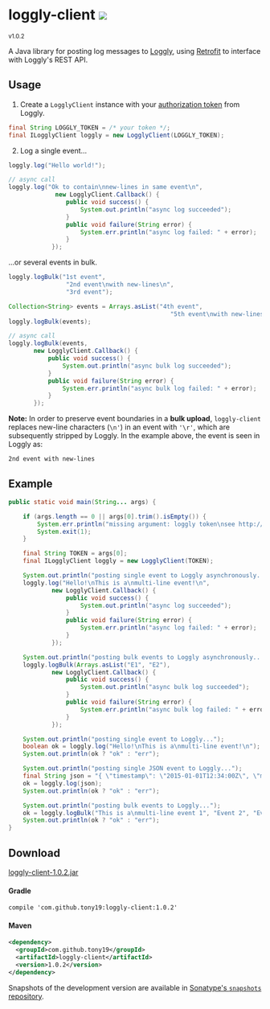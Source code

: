 <h1>loggly-client <a href='https://tony19.ci.cloudbees.com/job/loggly-client/'><a href='https://tony19.ci.cloudbees.com/job/loggly-client/job/loggly-client-SNAPSHOT/'><img src='https://tony19.ci.cloudbees.com/buildStatus/icon?job=loggly-client/loggly-client-SNAPSHOT'></a></a></h1>
<sup>v1.0.2</sup>

A Java library for posting log messages to [Loggly][1], using [Retrofit][2] to interface with Loggly's REST API.

Usage
-----
1. Create a `LogglyClient` instance with your [authorization token][4] from Loggly.
 ```java
final String LOGGLY_TOKEN = /* your token */;
final ILogglyClient loggly = new LogglyClient(LOGGLY_TOKEN);
```

2. Log a single event...
 ```java
 loggly.log("Hello world!");

 // async call
 loggly.log("Ok to contain\nnew-lines in same event\n",
              new LogglyClient.Callback() {
                 public void success() {
                     System.out.println("async log succeeded");
                 }
                 public void failure(String error) {
                     System.err.println("async log failed: " + error);
                 }
             });
 ```

 ...or several events in bulk.
 ```java
 loggly.logBulk("1st event",
                 "2nd event\nwith new-lines\n",
                 "3rd event");

Collection<String> events = Arrays.asList("4th event",
                                              "5th event\nwith new-lines\n");
loggly.logBulk(events);

// async call
loggly.logBulk(events,
        new LogglyClient.Callback() {
            public void success() {
                System.out.println("async bulk log succeeded");
            }
            public void failure(String error) {
                System.err.println("async bulk log failed: " + error);
            }
        });
 ```

 **Note:** In order to preserve event boundaries in a **bulk upload**, `loggly-client` replaces new-line characters (`\n'`) in an event with `'\r'`, which are subsequently stripped by Loggly. In the example above, the event is seen in Loggly as:
 ```
 2nd event with new-lines
 ```

Example
-------
```java
public static void main(String... args) {

    if (args.length == 0 || args[0].trim().isEmpty()) {
        System.err.println("missing argument: loggly token\nsee http://loggly.com/docs/customer-token-authentication-token/");
        System.exit(1);
    }

    final String TOKEN = args[0];
    final ILogglyClient loggly = new LogglyClient(TOKEN);

    System.out.println("posting single event to Loggly asynchronously...");
    loggly.log("Hello!\nThis is a\nmulti-line event!\n",
            new LogglyClient.Callback() {
                public void success() {
                    System.out.println("async log succeeded");
                }
                public void failure(String error) {
                    System.err.println("async log failed: " + error);
                }
            });

    System.out.println("posting bulk events to Loggly asynchronously...");
    loggly.logBulk(Arrays.asList("E1", "E2"),
            new LogglyClient.Callback() {
                public void success() {
                    System.out.println("async bulk log succeeded");
                }
                public void failure(String error) {
                    System.err.println("async bulk log failed: " + error);
                }
            });

    System.out.println("posting single event to Loggly...");
    boolean ok = loggly.log("Hello!\nThis is a\nmulti-line event!\n");
    System.out.println(ok ? "ok" : "err");

    System.out.println("posting single JSON event to Loggly...");
    final String json = "{ \"timestamp\": \"2015-01-01T12:34:00Z\", \"message\": \"Event 100\", \"count\": 100 }";
    ok = loggly.log(json);
    System.out.println(ok ? "ok" : "err");

    System.out.println("posting bulk events to Loggly...");
    ok = loggly.logBulk("This is a\nmulti-line event 1", "Event 2", "Event 3");
    System.out.println(ok ? "ok" : "err");
}
```

Download
--------

[loggly-client-1.0.2.jar][5]

#### Gradle

```
compile 'com.github.tony19:loggly-client:1.0.2'
```

#### Maven

```xml
<dependency>
  <groupId>com.github.tony19</groupId>
  <artifactId>loggly-client</artifactId>
  <version>1.0.2</version>
</dependency>
```

Snapshots of the development version are available in [Sonatype's `snapshots` repository][3].


[1]: http://loggly.com
[2]: http://square.github.io/retrofit/
[3]: https://oss.sonatype.org/content/repositories/snapshots/com/github/tony19/loggly-client/
[4]: https://www.loggly.com/docs/customer-token-authentication-token/
[5]: http://goo.gl/BkpE4B
